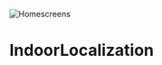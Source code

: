 ![Homescreens](https://user-images.githubusercontent.com/77530709/124391535-adcb6200-dd0e-11eb-8446-5bfa1281c84d.jpeg)
# IndoorLocalization
